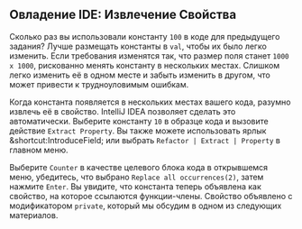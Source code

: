 ## Овладение IDE: Извлечение Свойства

Сколько раз вы использовали константу `100` в коде для предыдущего задания? Лучше размещать константы в `val`, чтобы их было легко изменить. Если требования изменятся так, что размер поля станет `1000 x 1000`, рискованно менять константу в нескольких местах. Слишком легко изменить её в одном месте и забыть изменить в другом, что может привести к трудноуловимым ошибкам.

Когда константа появляется в нескольких местах вашего кода, разумно извлечь её в свойство. IntelliJ IDEA позволяет сделать это автоматически. Выберите константу `10` в образце кода и вызовите действие <span class="control">`Extract Property`</span>. Вы также можете использовать ярлык <span class="shortcut">&shortcut:IntroduceField;</span> или выбрать <span class="control">`Refactor | Extract | Property`</span> в главном меню.

Выберите `Counter` в качестве целевого блока кода в открывшемся меню, убедитесь, что выбрано <span class="control">`Replace all occurrences(2)`</span>, затем нажмите `Enter`. Вы увидите, что константа теперь объявлена как свойство, на которое ссылаются функции-члены. Свойство объявлено с модификатором `private`, который мы обсудим в одном из следующих материалов.